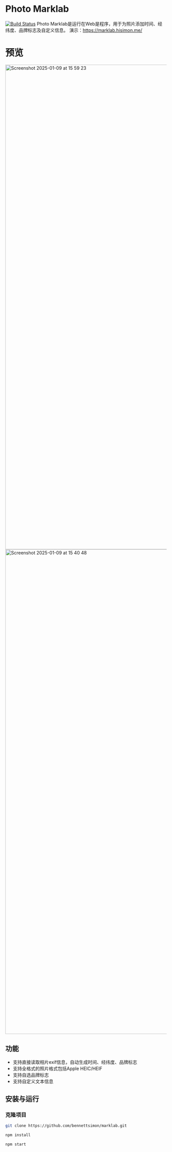 # Photo Marklab
[![Build Status](https://img.shields.io/badge/build-passing-brightgreen)](https://github.com/)
Photo Marklab是运行在Web是程序，用于为照片添加时间、经纬度、品牌标志及自定义信息。
演示：https://marklab.hisimon.me/

# 预览
<img width="1512" alt="Screenshot 2025-01-09 at 15 59 23" src="https://github.com/user-attachments/assets/7fcc937f-2a2f-4721-809a-7c42c05a5a92" />

<img width="1512" alt="Screenshot 2025-01-09 at 15 40 48" src="https://github.com/user-attachments/assets/43874f68-7f40-4a8b-b239-2af9c57b4fed" />

## 功能
- 支持直接读取相片exif信息，自动生成时间、经纬度、品牌标志
- 支持全格式的照片格式包括Apple HEIC/HEIF
- 支持自选品牌标志
- 支持自定义文本信息

## 安装与运行
### 克隆项目
```bash
git clone https://github.com/bennettsimon/marklab.git

npm install

npm start
```  

